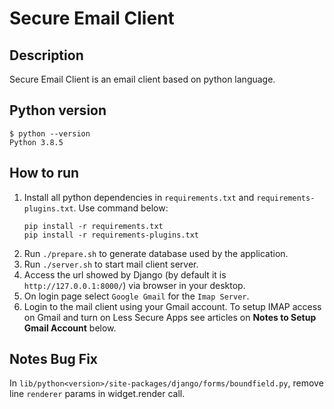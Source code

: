 # Secure Email Client

## Description
Secure Email Client is an email client based on python language.

## Python version
`$ python --version`\
`Python 3.8.5`

## How to run
1. Install all python dependencies in `requirements.txt` and `requirements-plugins.txt`.
   Use command below:
    ```
    pip install -r requirements.txt
    pip install -r requirements-plugins.txt
    ```
3. Run `./prepare.sh` to generate database used by the application.
4. Run `./server.sh` to start mail client server.
5. Access the url showed by Django (by default it is `http://127.0.0.1:8000/`) via browser in your desktop.
6. On login page select `Google Gmail` for the `Imap Server`.
7. Login to the mail client using your Gmail account. To setup IMAP access on Gmail and turn on Less Secure Apps see articles on **Notes to Setup Gmail Account** below.

## Notes Bug Fix
In `lib/python<version>/site-packages/django/forms/boundfield.py`, remove line `renderer` params in widget.render call.
